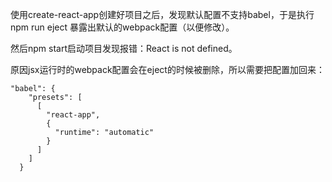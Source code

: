 使用create-react-app创建好项目之后，发现默认配置不支持babel，于是执行 npm run eject 暴露出默认的webpack配置（以便修改）。

然后npm start启动项目发现报错：React is not defined。

原因jsx运行时的webpack配置会在eject的时候被删除，所以需要把配置加回来：
```
"babel": {
    "presets": [
      [
        "react-app",
        {
          "runtime": "automatic"
        }
      ]
    ]
  }
```
